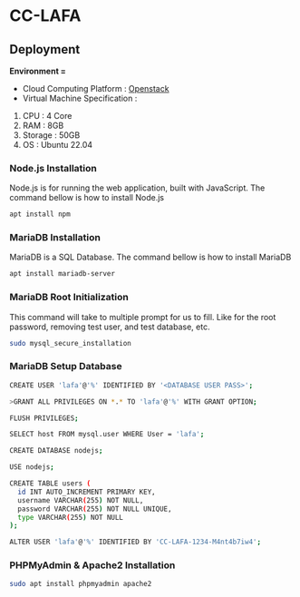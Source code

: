 # CC-LAFA

## Deployment

**Environment =**

- Cloud Computing Platform : [Openstack](https://console.adaptivenetworklab.org)
- Virtual Machine Specification :
1. CPU : 4 Core
2. RAM : 8GB
3. Storage : 50GB
4. OS : Ubuntu 22.04

### Node.js Installation

Node.js is for running the web application, built with JavaScript. The command bellow is how to install Node.js

```bash
apt install npm
```

### MariaDB Installation

MariaDB is a SQL Database. The command bellow is how to install MariaDB

```bash
apt install mariadb-server
```

### MariaDB Root Initialization
This command will take to multiple prompt for us to fill. Like for the root password, removing test user, and test database, etc.

```bash
sudo mysql_secure_installation
```

### MariaDB Setup Database


```bash
CREATE USER 'lafa'@'%' IDENTIFIED BY '<DATABASE USER PASS>';
```

```bash
>GRANT ALL PRIVILEGES ON *.* TO 'lafa'@'%' WITH GRANT OPTION;
```

```bash
FLUSH PRIVILEGES;
```

```bash
SELECT host FROM mysql.user WHERE User = 'lafa';
```

```bash
CREATE DATABASE nodejs;
```

```bash
USE nodejs;
```

```bash
CREATE TABLE users (
  id INT AUTO_INCREMENT PRIMARY KEY,
  username VARCHAR(255) NOT NULL,
  password VARCHAR(255) NOT NULL UNIQUE,
  type VARCHAR(255) NOT NULL
);
```

```bash
ALTER USER 'lafa'@'%' IDENTIFIED BY 'CC-LAFA-1234-M4nt4b7iw4';
```

### PHPMyAdmin & Apache2 Installation

```bash
sudo apt install phpmyadmin apache2
```
